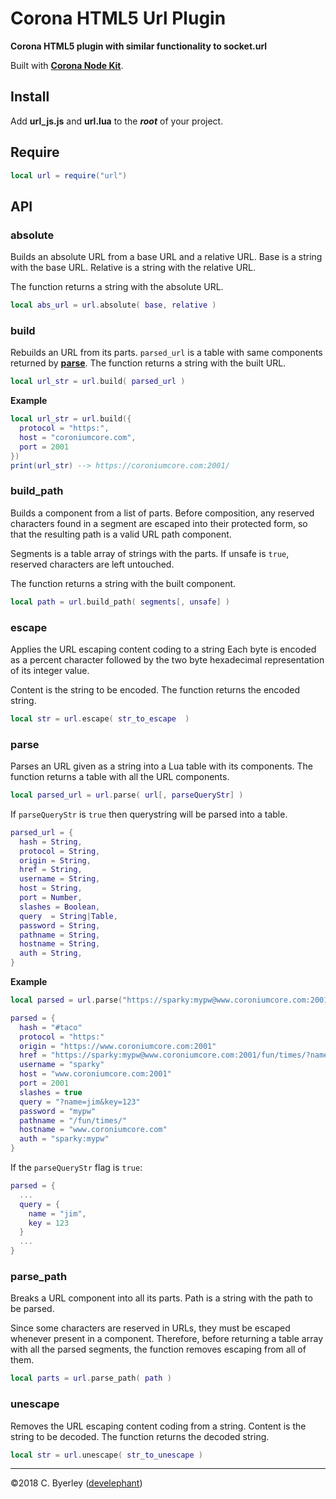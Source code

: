 # Corona HTML5 Url Plugin

__Corona HTML5 plugin with similar functionality to socket.url__

Built with __[Corona Node Kit](https://develephant.github.io/corona-html5-node-kit-docs/)__.

## Install

Add __url_js.js__ and __url.lua__ to the ___root___ of your project.

## Require

```lua
local url = require("url")
```

## API

### absolute

Builds an absolute URL from a base URL and a relative URL. Base is a string with the base URL. Relative is a string with the relative URL.

The function returns a string with the absolute URL.

```lua
local abs_url = url.absolute( base, relative )
```

### build

Rebuilds an URL from its parts. `parsed_url` is a table with same components returned by __[parse](#parse)__. The function returns a string with the built URL.

```lua
local url_str = url.build( parsed_url )
```

__Example__

```lua
local url_str = url.build({
  protocol = "https:",
  host = "coroniumcore.com",
  port = 2001
})
print(url_str) --> https://coroniumcore.com:2001/
```

### build_path

Builds a <path> component from a list of <segment> parts. Before composition, any reserved characters found in a segment are escaped into their protected form, so that the resulting path is a valid URL path component.

Segments is a table array of strings with the <segment> parts. If unsafe is `true`, reserved characters are left untouched.

The function returns a string with the built <path> component.

```lua
local path = url.build_path( segments[, unsafe] )
```

### escape

Applies the URL escaping content coding to a string Each byte is encoded as a percent character followed by the two byte hexadecimal representation of its integer value.

Content is the string to be encoded. The function returns the encoded string.

```lua
local str = url.escape( str_to_escape  )
```

### parse

Parses an URL given as a string into a Lua table with its components. The function returns a table with all the URL components.

```lua
local parsed_url = url.parse( url[, parseQueryStr] )
```

If `parseQueryStr` is `true` then querystring will be parsed into a table.

```lua
parsed_url = {
  hash = String,
  protocol = String,
  origin = String,
  href = String,
  username = String,
  host = String,
  port = Number,
  slashes = Boolean,
  query	 = String|Table,
  password = String,
  pathname = String,
  hostname = String,
  auth = String,
}
```

__Example__

```lua
local parsed = url.parse("https://sparky:mypw@www.coroniumcore.com:2001/fun/times/?name=jim&key=123#taco")

parsed = {
  hash = "#taco"
  protocol = "https:"
  origin = "https://www.coroniumcore.com:2001"
  href = "https://sparky:mypw@www.coroniumcore.com:2001/fun/times/?name=jim&key=123#taco"
  username = "sparky"
  host = "www.coroniumcore.com:2001"
  port = 2001
  slashes =	true
  query	= "?name=jim&key=123"
  password = "mypw"
  pathname = "/fun/times/"
  hostname = "www.coroniumcore.com"
  auth = "sparky:mypw"
}
```

If the `parseQueryStr` flag is `true`:

```lua
parsed = {
  ...
  query = {
    name = "jim",
    key = 123
  }
  ...
}
```

### parse_path

Breaks a <path> URL component into all its <segment> parts. Path is a string with the path to be parsed.

Since some characters are reserved in URLs, they must be escaped whenever present in a <path> component. Therefore, before returning a table array with all the parsed segments, the function removes escaping from all of them.

```lua
local parts = url.parse_path( path )
```

### unescape

Removes the URL escaping content coding from a string. Content is the string to be decoded. The function returns the decoded string.

```lua
local str = url.unescape( str_to_unescape )
```

---

&copy;2018 C. Byerley ([develephant](https://develephant.com))
